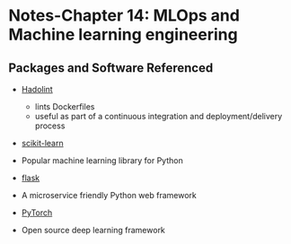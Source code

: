 # Notes-Chapter 14:  MLOps and Machine learning engineering

## Packages and Software Referenced

* [Hadolint](https://github.com/hadolint/hadolint)
  - lints Dockerfiles
  - useful as part of a continuous integration and deployment/delivery process

* [scikit-learn](https://scikit-learn.org/stable/)
- Popular machine learning library for Python

* [flask](http://flask.palletsprojects.com/en/1.1.x/)
- A microservice friendly Python web framework

* [PyTorch](https://pytorch.org/)
- Open source deep learning framework

